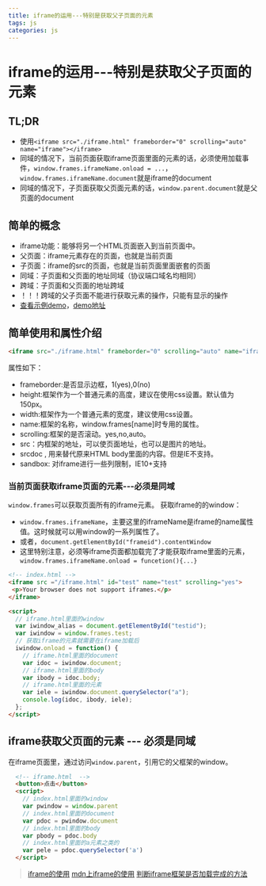 ```yaml
---
title: iframe的运用---特别是获取父子页面的元素
tags: js
categories: js
---
```


# iframe的运用---特别是获取父子页面的元素
## TL;DR

* 使用`<iframe src="./iframe.html" frameborder="0" scrolling="auto" name="iframe"></iframe>`
* 同域的情况下，当前页面获取iframe页面里面的元素的话，必须使用加载事件，`window.frames.iframeName.onload = ...`，`window.frames.iframeName.document`就是iframe的document
* 同域的情况下，子页面获取父页面元素的话，`window.parent.document`就是父页面的document

## 简单的概念

* iframe功能：能够将另一个HTML页面嵌入到当前页面中。
* 父页面：iframe元素存在的页面，也就是当前页面
* 子页面：iframe的src的页面，也就是当前页面里面嵌套的页面
* 同域：子页面和父页面的地址同域（协议端口域名均相同）
* 跨域：子页面和父页面的地址跨域
* ！！！跨域的父子页面不能进行获取元素的操作，只能有显示的操作
* [查看示例demo](https://frontzhm.github.io/web-demo/iframes)，[demo地址](https://github.com/frontzhm/web-demo/tree/master/iframes)

## 简单使用和属性介绍

```html
<iframe src="./iframe.html" frameborder="0" scrolling="auto" name="iframe"></iframe>
```
属性如下：

* frameborder:是否显示边框，1(yes),0(no)
* height:框架作为一个普通元素的高度，建议在使用css设置。默认值为150px。
* width:框架作为一个普通元素的宽度，建议使用css设置。
* name:框架的名称，window.frames[name]时专用的属性。
* scrolling:框架的是否滚动。yes,no,auto。
* src：内框架的地址，可以使页面地址，也可以是图片的地址。
* srcdoc , 用来替代原来HTML body里面的内容。但是IE不支持。
* sandbox: 对iframe进行一些列限制，IE10+支持

### 当前页面获取iframe页面的元素---必须是同域

`window.frames`可以获取页面所有的iframe元素。
获取iframe的的window：
  * `window.frames.iframeName`，主要这里的iframeName是iframe的name属性值。这时候就可以用window的一系列属性了。
  * 或者，`document.getElementById("frameid").contentWindow`
  * 这里特别注意，必须等iframe页面都加载完了才能获取iframe里面的元素，`window.frames.iframeName.onload = funcetion(){...}`
  

```html
<!-- index.html -->
<iframe src ="/iframe.html" id="test" name="test" scrolling="yes">
 <p>Your browser does not support iframes.</p>
</iframe>

<script>
  // iframe.html里面的window
  var iwindow_alias = document.getElementById("testid");
  var iwindow = window.frames.test;
  // 获取iframe的元素就需要在iframe加载后
  iwindow.onload = function() {
    // iframe.html里面的document
    var idoc = iwindow.document;
    // iframe.html里面的body
    var ibody = idoc.body;
    // iframe.html里面的元素
    var iele = iwindow.document.querySelector("a");
    console.log(idoc, ibody, iele);
  };
</script>
```

## iframe获取父页面的元素 --- 必须是同域

在iframe页面里，通过访问`window.parent`，引用它的父框架的window。

```html
  <!-- iframe.html  -->
  <button>点击</button>
  <script>
    // index.html里面的window
    var pwindow = window.parent
    // index.html里面的document
    var pdoc = pwindow.document
    // index.html里面的body
    var pbody = pdoc.body
    // index.html里面的a元素之类的
    var pele = pdoc.querySelector('a')
  </script>
```
<!-- sh ~/sh/blog.sh  /Users/zhm/mygit/http-demo/iframe/iframe.md -->

> [iframe的使用](https://juejin.im/post/5bdef5ffe51d451a5126086e)
> [mdn上iframe的使用](https://developer.mozilla.org/zh-CN/docs/Web/HTML/Element/iframe)
> [判断iframe框架是否加载完成的方法](https://www.cnblogs.com/lifeil/archive/2013/02/20/2918049.html)